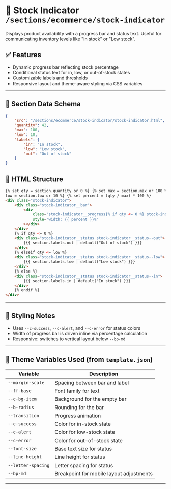 # 📂 Stock Indicator `/sections/ecommerce/stock-indicator`

Displays product availability with a progress bar and status text. Useful for communicating inventory levels like "In stock" or "Low stock".

## ✅ Features

-   Dynamic progress bar reflecting stock percentage
-   Conditional status text for in, low, or out-of-stock states
-   Customizable labels and thresholds
-   Responsive layout and theme-aware styling via CSS variables

---

## 🧾 Section Data Schema

```json
{
	"src": "/sections/ecommerce/stock-indicator/stock-indicator.html",
	"quantity": 42,
	"max": 100,
	"low": 10,
	"labels": {
		"in": "In stock",
		"low": "Low stock",
		"out": "Out of stock"
	}
}
```

## 🧱 HTML Structure

```html
{% set qty = section.quantity or 0 %} {% set max = section.max or 100 %} {% set
low = section.low or 10 %} {% set percent = (qty / max) * 100 %}
<div class="stock-indicator">
	<div class="stock-indicator__bar">
		<div
			class="stock-indicator__progress{% if qty <= 0 %} stock-indicator__progress--out{% elseif qty <= low %} stock-indicator__progress--low{% else %} stock-indicator__progress--in{% endif %}"
			style="width: {{ percent }}%"
		></div>
	</div>
	{% if qty <= 0 %}
	<div class="stock-indicator__status stock-indicator__status--out">
		{{{ section.labels.out | default("Out of stock") }}}
	</div>
	{% elseif qty <= low %}
	<div class="stock-indicator__status stock-indicator__status--low">
		{{{ section.labels.low | default("Low stock") }}}
	</div>
	{% else %}
	<div class="stock-indicator__status stock-indicator__status--in">
		{{{ section.labels.in | default("In stock") }}}
	</div>
	{% endif %}
</div>
```

---

## 🎨 Styling Notes

-   Uses `--c-success`, `--c-alert`, and `--c-error` for status colors
-   Width of progress bar is driven inline via percentage calculation
-   Responsive: switches to vertical layout below `--bp-md`

---

## 🧩 Theme Variables Used (from `template.json`)

| Variable           | Description                              |
| ------------------ | ---------------------------------------- |
| `--margin-scale`   | Spacing between bar and label            |
| `--ff-base`        | Font family for text                     |
| `--c-bg-item`      | Background for the empty bar             |
| `--b-radius`       | Rounding for the bar                     |
| `--transition`     | Progress animation                       |
| `--c-success`      | Color for in-stock state                 |
| `--c-alert`        | Color for low-stock state                |
| `--c-error`        | Color for out-of-stock state             |
| `--font-size`      | Base text size for status                |
| `--line-height`    | Line height for status                   |
| `--letter-spacing` | Letter spacing for status                |
| `--bp-md`          | Breakpoint for mobile layout adjustments |

---
